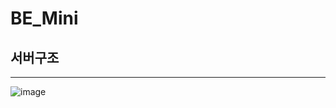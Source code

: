 # BE_Mini

<h2>서버구조</h2>
<hr>

![image](https://github.com/Kdt4-Miniproject/BE_Mini/assets/79129475/556ad1a4-8b72-48ad-a9d6-0396064cae60)
